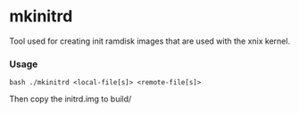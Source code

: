 # mkinitrd

Tool used for creating init ramdisk images that are used with the xnix kernel.

### Usage

```bash ./mkinitrd <local-file[s]> <remote-file[s]>```

Then copy the initrd.img to build/
